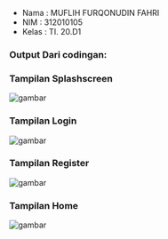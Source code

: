 - Nama  : MUFLIH FURQONUDIN FAHRI
- NIM   : 312010105
- Kelas : TI. 20.D1

<!-- ### Video Demo
![Watch the video](videodemo.m4) -->

### Output Dari codingan:
### Tampilan Splashscreen
![gambar](splashscreen.jpg)


### Tampilan Login
![gambar](login.jpg)


### Tampilan Register
![gambar](register.jpg)

### Tampilan Home
![gambar](home.jpg)


